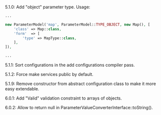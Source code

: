 5.1.0: Add "object" parameter type. Usage:

```php
...

new ParameterModel('map', ParameterModel::TYPE_OBJECT, new Map(), [
    'class' => Map::class,
    'form'  => [
        'type' => MapType::class,
    ],
]),

...
```

5.1.1: Sort configurations in the add configurations compiler pass.

5.1.2: Force make services public by default.

5.1.9: Remove constructor from abstract configuration class to make it more easy extendable.

6.0.1: Add "Valid" validation constraint to arrays of objects.

6.0.2: Allow to return null in ParameterValueConverterInterface::toString().
